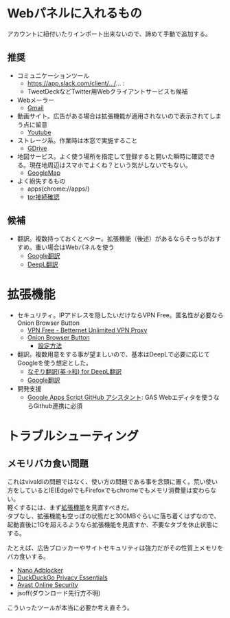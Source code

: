 # Webパネルに入れるもの
アカウントに紐付いたりインポート出来ないので、諦めて手動で追加する。

## 推奨
- コミュニケーションツール
  - https://app.slack.com/client/.../... :
  - TweetDeckなどTwitter用Webクライアントサービスも候補
- Webメーラー
  - [Gmail](https://mail.google.com/mail)
- 動画サイト。広告がある場合は拡張機能が適用されないので表示されてしまう点に留意
  - [Youtube](https://www.youtube.com)
- ストレージ系。作業時は本窓で実施すること
  - [GDrive](https://drive.google.com/drive/my-drive)
- 地図サービス。よく使う場所を指定して登録すると開いた瞬時に確認できる。現在地周辺はスマホでよくね？という気がしないでもない。
  - [GoogleMap](https://www.google.co.jp/maps/?hl=ja)
- よく紛失するもの
  - apps(chrome://apps/)
  - [tor接続確認](https://check.torproject.org/)

## 候補
- 翻訳。複数持っておくとベター。拡張機能（後述）があるならそっちがおすすめ。重い場合はWebパネルを使う
  - [Google翻訳](https://translate.google.co.jp/?hl=ja)
  - [DeepL翻訳](https://www.deepl.com/ja/translator)
    
# 拡張機能
- セキュリティ。IPアドレスを隠したいだけならVPN Free。匿名性が必要ならOnion Browser Button
  - [VPN Free - Betternet Unlimited VPN Proxy](https://chrome.google.com/webstore/detail/vpn-free-betternet-unlimi/gjknjjomckknofjidppipffbpoekiipm)
  - [Onion Browser Button](https://chrome.google.com/webstore/detail/onion-browser-button/fockhhgebmfjljjmjhbdgibcmofjbpca?hl=en)
    - [設定方法](https://qiita.com/___xxx_/items/b2a89082abd86b3e66e2)
- 翻訳。複数用意をする事が望ましいので、基本はDeepLで必要に応じてGoogleを使う想定とした。
  - [なぞり翻訳(英→和) for DeepL翻訳](https://chrome.google.com/webstore/detail/なぞり翻訳英→和-for-deepl翻訳/begokompmfdepmbdbemfahbeapcabeaa?hl=ja)
  - [Google翻訳](https://chrome.google.com/webstore/detail/google-translate/aapbdbdomjkkjkaonfhkkikfgjllcleb?hl=ja)
- 開発支援
  - [Google Apps Script GitHub アシスタント](https://chrome.google.com/webstore/detail/google-apps-script-github/lfjcgcmkmjjlieihflfhjopckgpelofo/related?hl=ja): GAS Webエディタを使うならGithub連携に必須
  
# トラブルシューティング
## メモリバカ食い問題
これはvivaldiの問題ではなく、使い方の問題である事を念頭に置く。荒い使い方をしているとIE(Edge)でもFirefoxでもchromeでもメモリ消費量は変わらない。
<br>軽くするには、まず[拡張機能](chrome://extensions/)を見直すべきだ。
<br>タブなし、拡張機能も空っぽの状態だと300MBぐらいに落ち着くはずなので、起動直後に1Gを超えるようなら拡張機能を見直すか、不要なタブを休止状態にする。

たとえば、広告ブロッカーやサイトセキュリティは強力だがその性質上メモリをバカ食いする。

- [Nano Adblocker](https://chrome.google.com/webstore/detail/nano-adblocker/gabbbocakeomblphkmmnoamkioajlkfo?hl=ja)
- [DuckDuckGo Privacy Essentials](https://chrome.google.com/webstore/detail/duckduckgo-privacy-essent/bkdgflcldnnnapblkhphbgpggdiikppg?hl=ja)
- [Avast Online Security](https://chrome.google.com/webstore/detail/avast-online-security/gomekmidlodglbbmalcneegieacbdmki?hl=ja)
- jsoff(ダウンロード先行方不明)

こういったツールが本当に必要か考え直そう。
